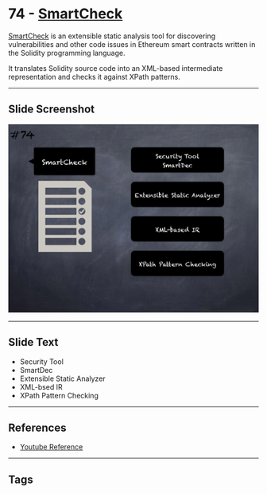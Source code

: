 
# 74 - [SmartCheck](./SmartCheck.md)

[SmartCheck](https://github.com/smartdec/smartcheck) is an extensible static analysis tool for discovering vulnerabilities and other code issues in Ethereum smart contracts written in the Solidity programming language. 

It translates Solidity source code into an XML-based intermediate representation and checks it against XPath patterns.
___
## Slide Screenshot
![074.png](../../images/6.%20Audit%20Techniques%20and%20Tools%20101/074.png)
___
## Slide Text
- Security Tool
- SmartDec
- Extensible Static Analyzer
- XML-bsed IR
- XPath Pattern Checking
___
## References
- [Youtube Reference](https://youtu.be/jZ81ebDJVe0?t=885)
___
## Tags
